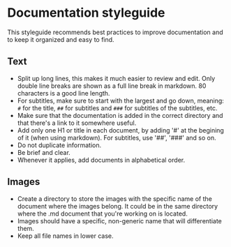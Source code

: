 # Documentation styleguide

This styleguide recommends best practices to improve documentation and to keep it organized and easy to find. 

## Text

- Split up long lines, this makes it much easier to review and edit. Only
double line breaks are shown as a full line break in markdown. 80 characters
is a good line length.
- For subtitles, make sure to start with the largest and go down, meaning:
`#` for the title, `##` for subtitles and `###` for subtitles of the subtitles, etc.
- Make sure that the documentation is added in the correct directory and that there's a link to it somewhere useful.
- Add only one H1 or title in each document, by adding '#' at the begining of it (when using markdown). 
For subtitles, use '##', '###' and so on.
- Do not duplicate information.
- Be brief and clear.
- Whenever it applies, add documents in alphabetical order.

## Images

- Create a directory to store the images with the specific name of the document where the images belong. 
It could be in the same directory where the .md document that you're working on is located.
- Images should have a specific, non-generic name that will differentiate them.
- Keep all file names in lower case.